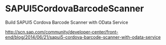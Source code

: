 SAPUI5CordovaBarcodeScanner
===========================

Build SAPUI5 Cordova Barcode Scanner with OData Service

http://scn.sap.com/community/developer-center/front-end/blog/2014/06/21/sapui5-cordova-barcode-scanner-with-odata-service
